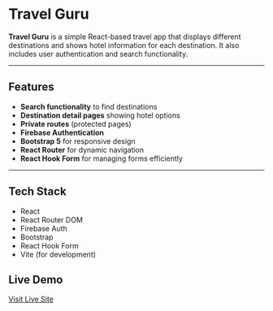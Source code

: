 # Travel Guru

**Travel Guru** is a simple React-based travel app that displays different destinations and shows hotel information for each destination. It also includes user authentication and search functionality.

---

## Features

-  **Search functionality** to find destinations
-  **Destination detail pages** showing hotel options
-  **Private routes** (protected pages)
-  **Firebase Authentication**
-  **Bootstrap 5** for responsive design
-  **React Router** for dynamic navigation
-  **React Hook Form** for managing forms efficiently

---

## Tech Stack

- React
- React Router DOM
- Firebase Auth
- Bootstrap
- React Hook Form
- Vite (for development)

##  Live Demo
[Visit Live Site](https://your-live-url.com)

